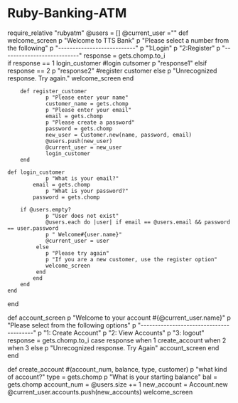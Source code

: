 # Ruby-Banking-ATM
require_relative "rubyatm"
@users = []
@current_user ="" 
def welcome_screen
p "Welcome to TTS Bank"
p "Please select a number from the following"
p "---------------------------"
p "1:Login"
p "2:Register"
p "---------------------------"
response = gets.chomp.to_i  
	if response == 1
		login_customer 
		#login cutsomer 
		p "response1"
	elsif response == 2 
		p "response2"
		#register customer
	else 
		p "Unrecognized response. Try again."
		welcome_screen
	end 

		def register_customer
				p "Please enter your name"
				customer_name = gets.chomp
				p "Please enter your email"
				email = gets.chomp
				p "Please create a password"
				password = gets.chomp
				new_user = Customer.new(name, password, email)
				@users.push(new_user)
				@current_user = new_user
				login_customer
		end 

	def login_customer 
				p "What is your email?"
			email = gets.chomp
				p "What is your password?"
			password = gets.chomp
		
		if @users.empty?
		 		p "User does not exist"
				@users.each do |user| if email == @users.email && password == user.password
				p " Welcome#{user.name}"
			   	@current_user = user 
			 else 
			 	p "Please try again"
			 	p "If you are a new customer, use the register option"
			 	welcome_screen 
			 end 
			end
		end
	end
end

def account_screen 
	p "Welcome to your account #{@current_user.name}"
	p "Please select from the following options"
	p "----------------------------------------"
    p "1: Create Account"
    p "2: View Accounts"
    p "3: logout"
    response = gets.chomp.to_i 
    case response
    when 1
    	create_account
    when 2
    when 3 
    else 
    	p "Unrecognized response. Try Again"
    	account_screen
    end 
end 

def create_account 
	#(account_num, balance, type, customer)
 p "what kind of account?"
 type = gets.chomp 
 p "What is your starting balance"
 bal = gets.chomp 
 account_num = @users.size += 1 
 new_account = Account.new 
 @current_user.accounts.push(new_accounts)
welcome_screen
